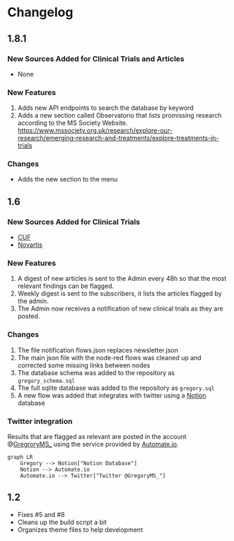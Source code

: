 # Changelog

## 1.8.1

### New Sources Added for Clinical Trials and Articles

- None

### New Features

1. Adds new API endpoints to search the database by keyword
2. Adds a new section called Observatorio that lists promissing research according to the MS Society Website. https://www.mssociety.org.uk/research/explore-our-research/emerging-research-and-treatments/explore-treatments-in-trials

### Changes

- Adds the new section to the menu



## 1.6

### New Sources Added for Clinical Trials

- [CUF](https://www.cuf.pt/cuf-academic-center/ensaios-clinicos?combine=&unidade=&estado=All&patologia=2346&especialidade=)
- [Novartis](https://www.novartis.com/clinicaltrials/recruiting-trials?title=multiple%20sclerosis)

### New Features

1. A digest of new articles is sent to the Admin every 48h so that the most relevant findings can be flagged.
2. Weekly digest is sent to the subscribers, it lists the articles flagged by the admin.
3. The Admin now receives a notification of new clinical trials as they are posted.

### Changes

1. The file  notification flows.json replaces newsletter.json
2. The main json file with the node-red flows was cleaned up and corrected some missing links between nodes
3. The database schema was added to the repository as `gregory_schema.sql`
4. The full sqlite database was added to the repository as `gregory.sql`
5. A new flow was added that integrates with twitter using a [Notion](https://www.notion.so/) database 

### Twitter integration

Results that are flagged as relevant are posted in the account @[GregroryMS_](https://twitter.com/gregoryms_) using the service provided by [Automate.io](https://automate.io/).

```mermaid
graph LR
    Gregory --> Notion["Notion Database"]
    Notion --> Automate.io
    Automate.io --> Twitter["Twitter @GregoryMS_"]
```


## 1.2

- Fixes #5 and #8
- Cleans up the build script a bit
- Organizes theme files to help development